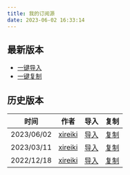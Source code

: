 ```yaml
---
title: 我的订阅源
date: 2023-06-02 16:33:14
---
```

## 最新版本
  - <a href="javascript:legado('/file/exportRssSource.json','open','exportRssSource')">一键导入</a>
  - <a href="javascript:legado('/file/exportRssSource.json','copy')">一键复制</a>

## 历史版本
<table>
  <thead>
    <tr>
      <th align="center">时间</th>
      <th align="center">作者</th>
      <th align="center">导入</th>
      <th align="center">复制</th>
    </tr>
  </thead>
  <tbody>
    <tr>
      <td align="center">2023/06/02</td>
      <td align="center"><a href="/">xireiki</a></td>
      <td align="center"><a href="javascript:legado('/file/exportRssSource-2023-06-02.json','open','exportRssSource')">导入</a></td>
      <td align="center"><a href="javascript:legado('/file/exportRssSource-2023-06-02.json','copy')">复制</a></td>
    </tr>
    <tr>
      <td align="center">2023/03/11</td>
      <td align="center"><a href="/">xireiki</a></td>
      <td align="center"><a href="javascript:legado('/file/exportRssSource-2023-03-11.json','open','exportRssSource')">导入</a></td>
      <td align="center"><a href="javascript:legado('/file/exportRssSource-2023-03-11.json','copy')">复制</a></td>
    </tr>
    <tr>
      <td align="center">2022/12/18</td>
      <td align="center"><a href="/">xireiki</a></td>
      <td align="center"><a href="javascript:legado('/file/exportRssSource-2022-12-18.json','open','exportRssSource')">导入</a></td>
      <td align="center"><a href="javascript:legado('/file/exportRssSource-2022-12-18.json','copy')">复制</a></td>
    </tr>
  </tbody>
</table>
